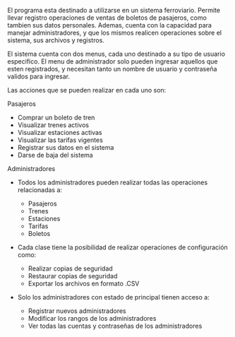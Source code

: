 El programa esta destinado a utilizarse en un sistema ferroviario. Permite llevar registro operaciones de ventas de boletos de pasajeros, como tambien sus datos personales.
Ademas, cuenta con la capacidad para manejar administradores, y que los mismos realicen operaciones sobre el sistema, sus archivos y registros.

El sistema cuenta con dos menus, cada uno destinado a su tipo de usuario especifico. El menu de administrador solo pueden ingresar aquellos que esten registrados, y
necesitan tanto un nombre de usuario y contraseña validos para ingresar.

Las acciones que se pueden realizar en cada uno son:

Pasajeros
  - Comprar un boleto de tren
  - Visualizar trenes activos
  - Visualizar estaciones activas
  - Visualizar las tarifas vigentes
  - Registrar sus datos en el sistema
  - Darse de baja del sistema

Administradores
  - Todos los administradores pueden realizar todas las operaciones relacionadas a:
      + Pasajeros
      + Trenes
      + Estaciones
      + Tarifas
      + Boletos
        
  - Cada clase tiene la posibilidad de realizar operaciones de configuración como:
      + Realizar copias de seguridad
      + Restaurar copias de seguridad
      + Exportar los archivos en formato .CSV
        
  - Solo los administradores con estado de principal tienen acceso a:
      + Registrar nuevos administradores
      + Modificar los rangos de los administradores
      + Ver todas las cuentas y contraseñas de los administradores
